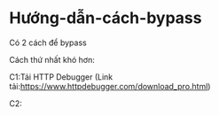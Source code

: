 # Hướng-dẫn-cách-bypass
Có 2 cách để bypass

Cách thứ nhất khó hơn:

C1:Tải HTTP Debugger (Link tải:https://www.httpdebugger.com/download_pro.html)

C2:
